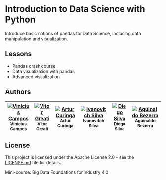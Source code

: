 # Introduction to Data Science with Python

Introduce basic notions of pandas for Data Science, including data manipulation
and visualization.

## Lessons

- Pandas crash course
- Data visualization with pandas
- Advanced visualization

## Authors

[![Vinicius Campos](https://avatars.githubusercontent.com/vinihcampos?s=100)<br /><sub>Vinicius Campos</sub>](https://github.com/vinihcampos) | [![Vitor Greati](https://avatars.githubusercontent.com/greati?s=100)<br /><sub>Vitor Greati</sub>](https://github.com/greati) | [![Artur Curinga](https://avatars.githubusercontent.com/arturcuringa?s=100)<br /><sub>Artur Curinga</sub>](https://github.com/arturcuringa) | [![Ivanovitch Silva](https://avatars.githubusercontent.com/ivanovitchm?s=100)<br /><sub>Ivanovitch Silva</sub>](https://github.com/ivanovitchm) | [![Diego Silva](https://avatars.githubusercontent.com/ivanovitchm?s=100)<br /><sub>Diego Silva</sub>](https://github.com/ivanovitchm)| [![Aguinaldo Bezerra](https://avatars.githubusercontent.com/aguinaldoabbj?s=100)<br /><sub>Aguinaldo Bezerra</sub>](https://github.com/aguinaldoabbj)
------------ | ------------- | ------------ | ------------ | ------------ | ------------


## License

This project is licensed under the Apache License 2.0 - see the [LICENSE.md](LICENSE) file for details.


Mini-course: Big Data Foundations for Industry 4.0


